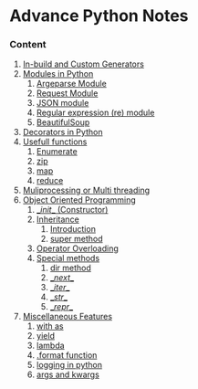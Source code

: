 # Advance Python Notes

### Content 

1. [In-build and Custom Generators](./generator.md)
2. [Modules in Python]()
    1. [Argeparse Module]()
    2. [Request Module]()
    3. [JSON module]()
    4. [Regular expression (re) module]()
    5. [BeautifulSoup]()
3. [Decorators in Python]()
5. [Usefull functions]()
    1. [Enumerate]()
    2. [zip]()
    3. [map]()
    4. [reduce]()
6. [Muliprocessing or Multi threading]()
7. [Object Oriented Programming]()
    1. [ \__init__ (Constructor) ]()
    2. [Inheritance]()
        1. [Introduction]()
        2. [super method]()
    3. [Operator Overloading]()
    4. [Special methods]()
        1. [dir method]()
        2. [\__next__]()
        3. [\__iter__]()
        4. [\__str__]()
        5. [\__repr__]()
8. [Miscellaneous Features]()
    1. [with as]()
    2. [yield]()
    3. [lambda]()
    4. [.format function]()
    5. [ logging in python]()
    6. [args and kwargs]()
